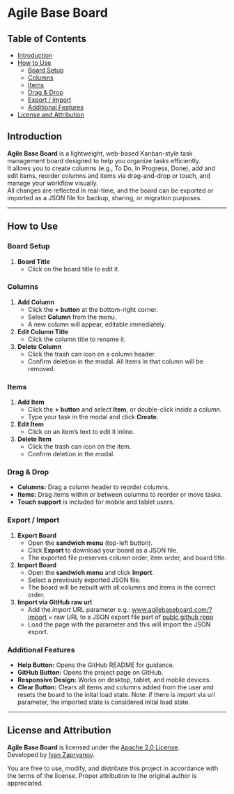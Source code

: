 # Agile Base Board

## Table of Contents
- [Introduction](#introduction)
- [How to Use](#how-to-use)
  - [Board Setup](#board-setup)
  - [Columns](#columns)
  - [Items](#items)
  - [Drag & Drop](#drag--drop)
  - [Export / Import](#export--import)
  - [Additional Features](#additional-features)
- [License and Attribution](#license-and-attribution)

## Introduction

**Agile Base Board** is a lightweight, web-based Kanban-style task management board designed to help you organize tasks efficiently.  
It allows you to create columns (e.g., To Do, In Progress, Done), add and edit items, reorder columns and items via drag-and-drop or touch, and manage your workflow visually.  
All changes are reflected in real-time, and the board can be exported or imported as a JSON file for backup, sharing, or migration purposes.

---

## How to Use

### Board Setup
1. **Board Title**  
   - Click on the board title to edit it.

### Columns
1. **Add Column**  
   - Click the **+ button** at the bottom-right corner.
   - Select **Column** from the menu.
   - A new column will appear, editable immediately.
2. **Edit Column Title**  
   - Click the column title to rename it.
3. **Delete Column**  
   - Click the trash can icon on a column header.
   - Confirm deletion in the modal. All items in that column will be removed.

### Items
1. **Add Item**  
   - Click the **+ button** and select **Item**, or double-click inside a column.
   - Type your task in the modal and click **Create**.
2. **Edit Item**  
   - Click on an item’s text to edit it inline.
3. **Delete Item**  
   - Click the trash can icon on the item.
   - Confirm deletion in the modal.

### Drag & Drop
- **Columns:** Drag a column header to reorder columns.
- **Items:** Drag items within or between columns to reorder or move tasks.
- **Touch support** is included for mobile and tablet users.

### Export / Import
1. **Export Board**  
   - Open the **sandwich menu** (top-left button).
   - Click **Export** to download your board as a JSON file.
   - The exported file preserves column order, item order, and board title.
2. **Import Board**  
   - Open the **sandwich menu** and click **Import**.
   - Select a previously exported JSON file.
   - The board will be rebuilt with all columns and items in the correct order.
3. **Import via GitHub raw url**
   - Add the *import* URL parameter e.g.:
    www.agilebaseboard.com/?import = raw URL to a JSON export file part of <u>publc github repo</u>
   - Load the page with the parameter and this will import the JSON export.

### Additional Features
- **Help Button:** Opens the GitHub README for guidance.
- **GitHub Button:** Opens the project page on GitHub.
- **Responsive Design:** Works on desktop, tablet, and mobile devices.
- **Clear Button:** Clears all items and columns added from the user and resets the board to the inital load state. Note: if there is import via url parameter, the imported state is considered inital load state.

---

## License and Attribution

**Agile Base Board** is licensed under the [Apache 2.0 License](https://github.com/izapryanov/AgileBaseBoard/blob/main/LICENSE).  
Developed by [Ivan Zapryanov](https://www.linkedin.com/in/ivanzapryanov/).  

You are free to use, modify, and distribute this project in accordance with the terms of the license. Proper attribution to the original author is appreciated.